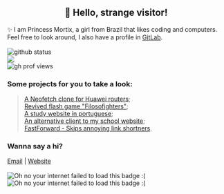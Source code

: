 <h2 align="center">👋 Hello, strange visitor! </h2>
✨ I am Princess Mortix, a girl from Brazil that likes coding and computers. Feel free to look around, I also have a profile in <a href="https://gitlab.com/princessmortix" target="_self" >GitLab</a>.
<br> <br>
<!--<h5> <i> ✨ L'essentiel est invisible pour les yeux </i> </h5>-->
<a><img src="https://github-readme-stats.vercel.app/api?username=princessmortix&show_icons=true&theme=material-palenight&count_private=true" alt="github status"/> <br> <img src="https://github-readme-stats.vercel.app/api/top-langs/?username=princessmortix&layout=compact&theme=material-palenight"/> <br> <img src="https://komarev.com/ghpvc/?username=princessmortix&label=Profile%20Views&color=0e75b6&style=flat" alt="gh prof views" /></a>

### Some projects for you to take a look:
> [A Neofetch clone for Huawei routers](https://github.com/princessmortix/doprafetch); <br>
> [Revived flash game "Filosofighters"](https://github.com/princessmortix/filosofighters); <br>
> [A study website in portuguese](https://estudos.princessmortix.link); <br>
> [An alternative client to my school website](https://github.com/AlternativeOn/AlternativeOn); <br>
> [FastForward - Skips annoying link shortners](https://fastforward.team).

### Wanna say a hi?
[Email](mailto:hi@princessmortix.link) | [Website](https://princessmortix.link) <br> <br>
<img src="https://dans-things.com/wp-content/uploads/2018/10/FreeInternetExplorerBadge.gif" alt="Oh no your internet failed to load this badge :("/>  <img src="https://dans-things.com/wp-content/uploads/2018/10/NetscapeNow.gif" alt="Oh no your internet failed to load this badge :("/>
